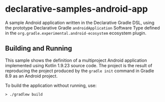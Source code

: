 # declarative-samples-android-app
A sample Android application written in the Declarative Gradle DSL, using the prototype Declarative Gradle `androidApplication` Software Type defined in the `org.gradle.experimental.android-ecosystem` ecosystem plugin.

## Building and Running

This sample shows the definition of a multiproject Android application implemented using Kotlin 1.9.23 source code.
The project is the result of reproducing the project produced by the `gradle init` command in Gradle 8.9 as an Android project.

To build the application without running, use:

```shell
> ./gradlew build
```
